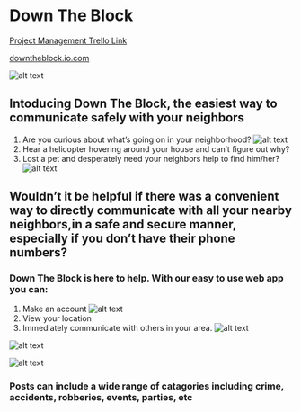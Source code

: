 # Down The Block

[Project Management Trello Link](https://trello.com/b/hPCzbOTZ/neighborhood-watch "trello")

[downtheblock.io.com](https://neighbors-client.herokuapp.com/ "Google's Homepage")

![alt text](https://github.com/thinkful-ei26/neighborhood-watch-client/blob/feature-private-messages/public/Neighborhood_2.png "Sims")



## Intoducing Down The Block, the easiest way to communicate safely with your neighbors

1. Are you curious about what’s going on in your neighborhood? ![alt text](https://github.com/thinkful-ei26/neighborhood-watch-client/blob/feature-private-messages/public/friends.jpg "friends")
2. Hear a helicopter hovering around your house and can’t figure out why?
3. Lost a pet and desperately need your neighbors help to find him/her? ![alt text](https://github.com/thinkful-ei26/neighborhood-watch-client/blob/feature-private-messages/public/lost.jpg "lost")

## Wouldn’t it be helpful if there was a convenient way to directly communicate with all your nearby neighbors,in a safe and secure manner, especially if you don’t have their phone numbers?



### Down The Block is here to help. With our easy to use web app you can:
1. Make an account ![alt text](https://github.com/thinkful-ei26/neighborhood-watch-client/blob/feature-private-messages/public/login.png "login")
2. View your location
3. Immediately communicate with others in your area. ![alt text](https://github.com/thinkful-ei26/neighborhood-watch-client/blob/feature-private-messages/public/posts.png "posts")


![alt text](https://github.com/thinkful-ei26/Down-The-Block-Client/blob/dev/public/screenshot.png "Sims")

![alt text](https://github.com/thinkful-ei26/Down-The-Block-Client/blob/dev/public/screenshot2.png "Sims")



### Posts can include a wide range of catagories including crime, accidents, robberies, events, parties, etc
